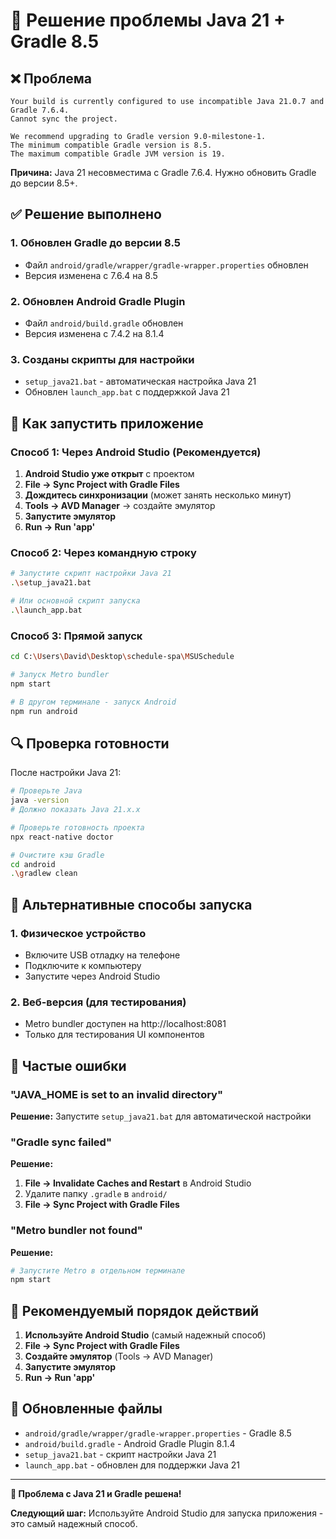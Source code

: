 # 🔧 Решение проблемы Java 21 + Gradle 8.5

## ❌ Проблема
```
Your build is currently configured to use incompatible Java 21.0.7 and Gradle 7.6.4. 
Cannot sync the project.

We recommend upgrading to Gradle version 9.0-milestone-1.
The minimum compatible Gradle version is 8.5.
The maximum compatible Gradle JVM version is 19.
```

**Причина:** Java 21 несовместима с Gradle 7.6.4. Нужно обновить Gradle до версии 8.5+.

## ✅ Решение выполнено

### 1. Обновлен Gradle до версии 8.5
- Файл `android/gradle/wrapper/gradle-wrapper.properties` обновлен
- Версия изменена с 7.6.4 на 8.5

### 2. Обновлен Android Gradle Plugin
- Файл `android/build.gradle` обновлен
- Версия изменена с 7.4.2 на 8.1.4

### 3. Созданы скрипты для настройки
- `setup_java21.bat` - автоматическая настройка Java 21
- Обновлен `launch_app.bat` с поддержкой Java 21

## 🚀 Как запустить приложение

### Способ 1: Через Android Studio (Рекомендуется)

1. **Android Studio уже открыт** с проектом
2. **File → Sync Project with Gradle Files**
3. **Дождитесь синхронизации** (может занять несколько минут)
4. **Tools → AVD Manager** → создайте эмулятор
5. **Запустите эмулятор**
6. **Run → Run 'app'**

### Способ 2: Через командную строку

```bash
# Запустите скрипт настройки Java 21
.\setup_java21.bat

# Или основной скрипт запуска
.\launch_app.bat
```

### Способ 3: Прямой запуск

```bash
cd C:\Users\David\Desktop\schedule-spa\MSUSchedule

# Запуск Metro bundler
npm start

# В другом терминале - запуск Android
npm run android
```

## 🔍 Проверка готовности

После настройки Java 21:

```bash
# Проверьте Java
java -version
# Должно показать Java 21.x.x

# Проверьте готовность проекта
npx react-native doctor

# Очистите кэш Gradle
cd android
.\gradlew clean
```

## 📱 Альтернативные способы запуска

### 1. Физическое устройство
- Включите USB отладку на телефоне
- Подключите к компьютеру
- Запустите через Android Studio

### 2. Веб-версия (для тестирования)
- Metro bundler доступен на http://localhost:8081
- Только для тестирования UI компонентов

## 🚨 Частые ошибки

### "JAVA_HOME is set to an invalid directory"
**Решение:** Запустите `setup_java21.bat` для автоматической настройки

### "Gradle sync failed"
**Решение:**
1. **File → Invalidate Caches and Restart** в Android Studio
2. Удалите папку `.gradle` в `android/`
3. **File → Sync Project with Gradle Files**

### "Metro bundler not found"
**Решение:**
```bash
# Запустите Metro в отдельном терминале
npm start
```

## 🎯 Рекомендуемый порядок действий

1. **Используйте Android Studio** (самый надежный способ)
2. **File → Sync Project with Gradle Files**
3. **Создайте эмулятор** (Tools → AVD Manager)
4. **Запустите эмулятор**
5. **Run → Run 'app'**

## 📁 Обновленные файлы

- `android/gradle/wrapper/gradle-wrapper.properties` - Gradle 8.5
- `android/build.gradle` - Android Gradle Plugin 8.1.4
- `setup_java21.bat` - скрипт настройки Java 21
- `launch_app.bat` - обновлен для поддержки Java 21

---

**🎉 Проблема с Java 21 и Gradle решена!** 

**Следующий шаг:** Используйте Android Studio для запуска приложения - это самый надежный способ.

